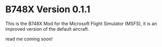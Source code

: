 # B748X Version 0.1.1
This is the B748X Mod for the Microsoft Flight Simulator (MSFS), it is an improved version of the default aircraft.

read me coming soon!

